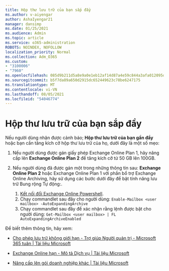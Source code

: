```yaml
---
title: Hộp thư lưu trữ của bạn sắp đầy
ms.author: v-aiyengar
author: AshaIyengar21
manager: dansimp
ms.date: 01/25/2021
ms.audience: Admin
ms.topic: article
ms.service: o365-administration
ROBOTS: NOINDEX, NOFOLLOW
localization_priority: Normal
ms.collection: Adm_O365
ms.custom:
- "3100006"
- "7960"
ms.openlocfilehash: 085d9b211d5a8e9a0e1eb12af14d87a4e59c844a3afa012095dfd60db316ad14
ms.sourcegitcommit: b5f7da89a650d2915dc652449623c78be6247175
ms.translationtype: MT
ms.contentlocale: vi-VN
ms.lasthandoff: 08/05/2021
ms.locfileid: "54046774"
---
```

# <a name="your-archive-mailbox-is-almost-full"></a>Hộp thư lưu trữ của bạn sắp đầy

Nếu người dùng nhận được cảnh báo; **Hộp thư lưu trữ của bạn gần đầy** hoặc bạn cần tăng kích cỡ hộp thư lưu trữ của họ, dưới đây là một số mẹo:

1. Nếu người dùng được gán giấy phép Exchange Online Plan 1, hãy nâng cấp lên **Exchange Online Plan 2** để tăng kích cỡ từ 50 GB lên 100GB.
1. Nếu người dùng đã được gán một trong những thông tin sau: **Exchange Online Plan 2** hoặc Exchange Online Plan 1 với phần bổ trợ Exchange Online Archiving, hãy sử dụng các bước dưới đây để bật tính năng lưu trữ Bung rộng Tự động:.
 
    1. [Kết nối đổi Exchange Online Powershell](https://docs.microsoft.com/powershell/exchange/connect-to-exchange-online-powershell?view=exchange-ps&preserve-view=true).
    2. Chạy commandlet sau đây cho người dùng:  `Enable-Mailbox <user mailbox> -AutoExpandingArchive`
    1. Chạy commandlet sau đây để xác nhận rằng lệnh được bật cho người dùng:  `Get-Mailbox <user mailbox> | FL AutoExpandingArchiveEnabled`

Để biết thêm thông tin, hãy xem:

- [Cho phép lưu trữ không giới hạn - Trợ giúp Người quản trị - Microsoft 365 tuân | Tài liệu Microsoft](https://docs.microsoft.com/microsoft-365/compliance/enable-unlimited-archiving?view=o365-worldwide&preserve-view=true)

- [Exchange Online hạn - Mô tả Dịch vụ | Tài liệu Microsoft](https://docs.microsoft.com/office365/servicedescriptions/exchange-online-service-description/exchange-online-limits?redirectedfrom=MSDN#storage-limits-across-standalone-plans)

- [Nâng cấp lên gói doanh nghiệp khác | Tài liệu Microsoft](https://docs.microsoft.com/microsoft-365/commerce/subscriptions/upgrade-to-different-plan?view=o365-worldwide&preserve-view=true)

